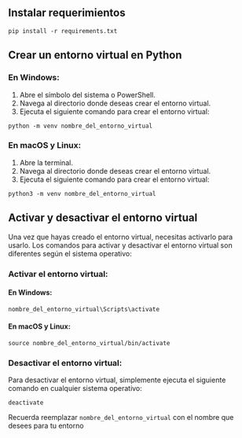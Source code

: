 ## Instalar requerimientos

```
pip install -r requirements.txt
```

## Crear un entorno virtual en Python

### En Windows:

1. Abre el símbolo del sistema o PowerShell.
2. Navega al directorio donde deseas crear el entorno virtual.
3. Ejecuta el siguiente comando para crear el entorno virtual:

```
python -m venv nombre_del_entorno_virtual
```

### En macOS y Linux:

1. Abre la terminal.
2. Navega al directorio donde deseas crear el entorno virtual.
3. Ejecuta el siguiente comando para crear el entorno virtual:

```
python3 -m venv nombre_del_entorno_virtual
```

## Activar y desactivar el entorno virtual

Una vez que hayas creado el entorno virtual, necesitas activarlo para usarlo. Los comandos para activar y desactivar el entorno virtual son diferentes según el sistema operativo:

### Activar el entorno virtual:

#### En Windows:
```
nombre_del_entorno_virtual\Scripts\activate
```

#### En macOS y Linux:
```
source nombre_del_entorno_virtual/bin/activate
```

### Desactivar el entorno virtual:

Para desactivar el entorno virtual, simplemente ejecuta el siguiente comando en cualquier sistema operativo:

```
deactivate
```

Recuerda reemplazar `nombre_del_entorno_virtual` con el nombre que desees para tu entorno 
